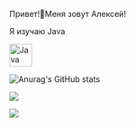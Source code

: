 Привет!👋Меня зовут Алексей!

Я изучаю Java<p align="left">
  
<a href="https://www.oracle.com/java/" target="_blank" rel="noreferrer"><img src="https://raw.githubusercontent.com/danielcranney/readme-generator/main/public/icons/skills/java-colored.svg" width="40" height="40" alt="Java" /></a>
</p>

![Anurag's GitHub stats](https://github-readme-stats.vercel.app/api?username=aLexa163-JV&theme=vision-friendly-dark_icons=true)

![](http://github-profile-summary-cards.vercel.app/api/cards/profile-details?username=aLexa163-JV&theme=vision_friendly_dark)


![](https://komarev.com/ghpvc/?username=aLexa163-JV)






